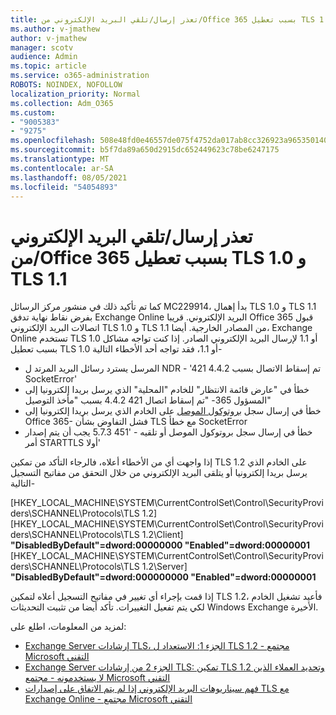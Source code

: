 ```yaml
---
title: تعذر إرسال/تلقي البريد الإلكتروني من/Office 365 بسبب تعطيل TLS 1.0 و TLS 1.1
ms.author: v-jmathew
author: v-jmathew
manager: scotv
audience: Admin
ms.topic: article
ms.service: o365-administration
ROBOTS: NOINDEX, NOFOLLOW
localization_priority: Normal
ms.collection: Adm_O365
ms.custom:
- "9005383"
- "9275"
ms.openlocfilehash: 508e48fd0e46557de075f4752da017ab8cc326923a965350140e598f7f7cf557
ms.sourcegitcommit: b5f7da89a650d2915dc652449623c78be6247175
ms.translationtype: MT
ms.contentlocale: ar-SA
ms.lasthandoff: 08/05/2021
ms.locfileid: "54054893"
---
```

# <a name="unable-to-sendreceive-email-tofrom-office-365-because-of-the-tls-10-and-tls-11-disablement"></a>تعذر إرسال/تلقي البريد الإلكتروني من/Office 365 بسبب تعطيل TLS 1.0 و TLS 1.1

كما تم تأكيد ذلك في منشور مركز الرسائل MC229914، بدأ إهمال TLS 1.0 و TLS 1.1 بفرض نقاط نهاية تدفق Exchange Online البريد الإلكتروني. قريبا Office 365 قبول اتصالات البريد الإلكتروني TLS 1.0 و TLS 1.1 من المصادر الخارجية. أيضا، Exchange Online تستخدم TLS 1.0 أو 1.1 لإرسال البريد الإلكتروني الصادر. إذا كنت تواجه مشاكل بسبب تعطيل TLS 1.0 أو 1.1، فقد تواجه أحد الأخطاء التالية-

- المرسل يسترد رسائل البريد المرتد ل NDR - '421 4.4.2 تم إسقاط الاتصال بسبب SocketError'
- خطأ في "عارض قائمة الانتظار" للخادم "المحلية" الذي يرسل بريدا إلكترونيا إلى المسؤول 365- "تم إسقاط اتصال 421 4.4.2 بسبب "مأخذ التوصيل"
- خطأ في إرسال سجل [بروتوكول الموصل](https://docs.microsoft.com/exchange/mail-flow/connectors/protocol-logging) على الخادم الذي يرسل بريدا إلكترونيا إلى Office 365- فشل التفاوض بشأن TLS مع خطأ SocketError
- خطأ في إرسال سجل بروتوكول الموصل أو تلقيه - '451 5.7.3 يجب أن يتم إصدار أمر STARTTLS أولا'

إذا واجهت أي من الأخطاء أعلاه، فالرجاء التأكد من تمكين TLS 1.2 على الخادم الذي يرسل بريدا إلكترونيا أو يتلقى البريد الإلكتروني من خلال التحقق من مفاتيح التسجيل التالية-

[HKEY_LOCAL_MACHINE\SYSTEM\CurrentControlSet\Control\SecurityProviders\SCHANNEL\Protocols\TLS 1.2] [HKEY_LOCAL_MACHINE\SYSTEM\CurrentControlSet\Control\SecurityProviders\SCHANNEL\Protocols\TLS 1.2\Client] **"DisabledByDefault"=dword:00000000 "Enabled"=dword:00000001** [HKEY_LOCAL_MACHINE\SYSTEM\CurrentControlSet\Control\SecurityProviders\SCHANNEL\Protocols\TLS 1.2\Server] **"DisabledByDefault"=dword:000000000 "Enabled"=dword:00000001**

إذا قمت بإجراء أي تغيير في مفاتيح التسجيل أعلاه لتمكين TLS 1.2، فأعيد تشغيل الخادم لكي يتم تفعيل التغييرات. تأكد أيضا من تثبيت التحديثات Windows Exchange الأخيرة.

لمزيد من المعلومات، اطلع على:

- [Exchange Server إرشادات TLS، الجزء 1: الاستعداد ل TLS 1.2 - مجتمع Microsoft التقني](https://techcommunity.microsoft.com/t5/exchange-team-blog/exchange-server-tls-guidance-part-1-getting-ready-for-tls-1-2/ba-p/607649)
- [Exchange Server الجزء 2 من إرشادات TLS: تمكين TLS 1.2 وتحديد العملاء الذين لا يستخدمونه - مجتمع Microsoft التقني](https://techcommunity.microsoft.com/t5/exchange-team-blog/exchange-server-tls-guidance-part-2-enabling-tls-1-2-and/ba-p/607761)
- [فهم سيناريوهات البريد الإلكتروني إذا لم يتم الاتفاق على إصدارات TLS مع Exchange Online - مجتمع Microsoft التقني](https://techcommunity.microsoft.com/t5/exchange-team-blog/understanding-email-scenarios-if-tls-versions-cannot-be-agreed/ba-p/2065089)
